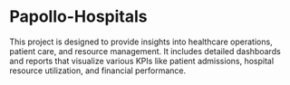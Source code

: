 # Papollo-Hospitals
This project is designed to provide insights into healthcare operations, patient care, and resource management. It includes detailed dashboards and reports that visualize various KPIs like patient admissions, hospital resource utilization, and financial performance. 
